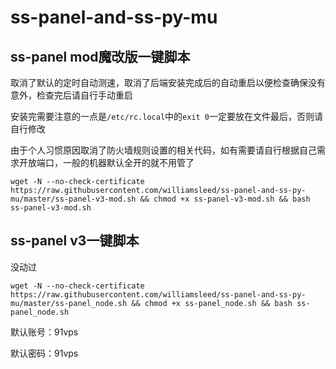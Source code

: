 # ss-panel-and-ss-py-mu
## ss-panel mod魔改版一键脚本
取消了默认的定时自动测速，取消了后端安装完成后的自动重启以便检查确保没有意外，检查完后请自行手动重启

安装完需要注意的一点是`/etc/rc.local`中的`exit 0`一定要放在文件最后，否则请自行修改

由于个人习惯原因取消了防火墙规则设置的相关代码，如有需要请自行根据自己需求开放端口，一般的机器默认全开的就不用管了

```
wget -N --no-check-certificate https://raw.githubusercontent.com/williamsleed/ss-panel-and-ss-py-mu/master/ss-panel-v3-mod.sh && chmod +x ss-panel-v3-mod.sh && bash ss-panel-v3-mod.sh
```
## ss-panel v3一键脚本
没动过
```
wget -N --no-check-certificate https://raw.githubusercontent.com/williamsleed/ss-panel-and-ss-py-mu/master/ss-panel_node.sh && chmod +x ss-panel_node.sh && bash ss-panel_node.sh
```

默认账号：91vps

默认密码：91vps
